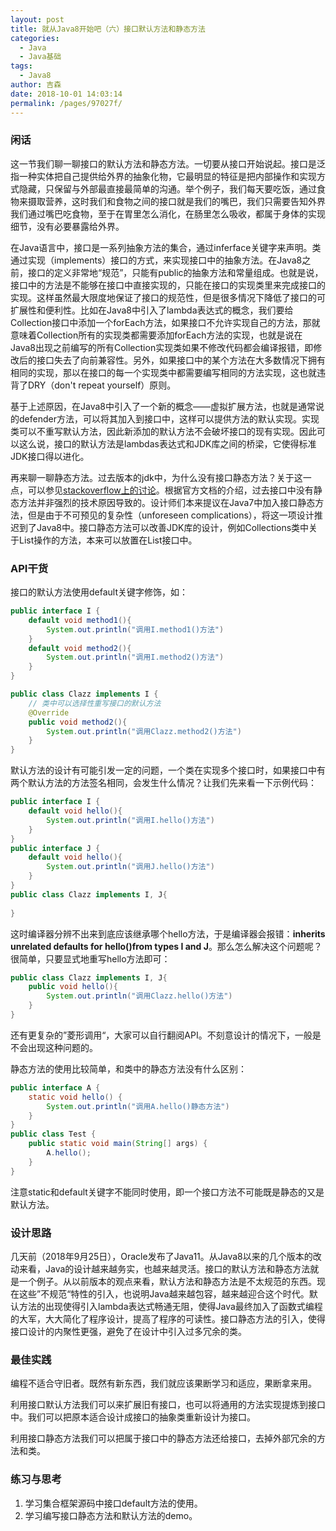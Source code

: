 ```yaml
---
layout: post
title: 就从Java8开始吧（六）接口默认方法和静态方法
categories: 
  - Java
  - Java基础
tags: 
  - Java8
author: 吉森
date: 2018-10-01 14:03:14
permalink: /pages/97027f/
---
```


### 闲话
这一节我们聊一聊接口的默认方法和静态方法。一切要从接口开始说起。接口是泛指一种实体把自己提供给外界的抽象化物，它最明显的特征是把内部操作和实现方式隐藏，只保留与外部最直接最简单的沟通。举个例子，我们每天要吃饭，通过食物来摄取营养，这时我们和食物之间的接口就是我们的嘴巴，我们只需要告知外界我们通过嘴巴吃食物，至于在胃里怎么消化，在肠里怎么吸收，都属于身体的实现细节，没有必要暴露给外界。

在Java语言中，接口是一系列抽象方法的集合，通过inferface关键字来声明。类通过实现（implements）接口的方式，来实现接口中的抽象方法。在Java8之前，接口的定义非常地“规范”，只能有public的抽象方法和常量组成。也就是说，接口中的方法是不能够在接口中直接实现的，只能在接口的实现类里来完成接口的实现。这样虽然最大限度地保证了接口的规范性，但是很多情况下降低了接口的可扩展性和便利性。比如在Java8中引入了lambda表达式的概念，我们要给Collection接口中添加一个forEach方法，如果接口不允许实现自己的方法，那就意味着Collection所有的实现类都需要添加forEach方法的实现，也就是说在Java8出现之前编写的所有Collection实现类如果不修改代码都会编译报错，即修改后的接口失去了向前兼容性。另外，如果接口中的某个方法在大多数情况下拥有相同的实现，那以在接口的每一个实现类中都需要编写相同的方法实现，这也就违背了DRY（don't repeat yourself）原则。

<!-- more -->

基于上述原因，在Java8中引入了一个新的概念——虚拟扩展方法，也就是通常说的defender方法，可以将其加入到接口中，这样可以提供方法的默认实现。实现类可以不重写默认方法，因此新添加的默认方法不会破坏接口的现有实现。因此可以这么说，接口的默认方法是lambdas表达式和JDK库之间的桥梁，它使得标准JDK接口得以进化。

再来聊一聊静态方法。过去版本的jdk中，为什么没有接口静态方法？关于这一点，可以参见[stackoverflow上的讨论](https://stackoverflow.com/questions/129267/why-no-static-methods-in-interfaces-but-static-fields-and-inner-classes-ok-pr/135722#135722)。根据官方文档的介绍，过去接口中没有静态方法并非强烈的技术原因导致的。设计师们本来提议在Java7中加入接口静态方法，但是由于不可预见的复杂性（unforeseen complications），将这一项设计推迟到了Java8中。接口静态方法可以改善JDK库的设计，例如Collections类中关于List操作的方法，本来可以放置在List接口中。

### API干货

接口的默认方法使用default关键字修饰，如：

```java
public interface I {
    default void method1(){
        System.out.println("调用I.method1()方法")
    }
    default void method2(){
        System.out.println("调用I.method2()方法")
    }
}

public class Clazz implements I {
    // 类中可以选择性重写接口的默认方法
    @Override
    public void method2(){
        System.out.println("调用Clazz.method2()方法")
    }
}
```

默认方法的设计有可能引发一定的问题，一个类在实现多个接口时，如果接口中有两个默认方法的方法签名相同，会发生什么情况？让我们先来看一下示例代码：

```java
public interface I {
    default void hello(){
        System.out.println("调用I.hello()方法")
    }   
}
public interface J {
    default void hello(){
        System.out.println("调用J.hello()方法")
    }   
}
public class Clazz implements I, J{
    
}
```

这时编译器分辨不出来到底应该继承哪个hello方法，于是编译器会报错：**inherits unrelated defaults for hello()from types I and J**。那么怎么解决这个问题呢？很简单，只要显式地重写hello方法即可：

```java
public class Clazz implements I, J{
    public void hello(){
        System.out.println("调用Clazz.hello()方法")
    }
}
```

还有更复杂的”菱形调用“，大家可以自行翻阅API。不刻意设计的情况下，一般是不会出现这种问题的。

静态方法的使用比较简单，和类中的静态方法没有什么区别：

```java
public interface A {  
    static void hello() {  
        System.out.println("调用A.hello()静态方法") 
    }  
}
public class Test {  
    public static void main(String[] args) {  
        A.hello();  
    }   
}
```

注意static和default关键字不能同时使用，即一个接口方法不可能既是静态的又是默认方法。

### 设计思路

几天前（2018年9月25日），Oracle发布了Java11。从Java8以来的几个版本的改动来看，Java的设计越来越务实，也越来越灵活。接口的默认方法和静态方法就是一个例子。从以前版本的观点来看，默认方法和静态方法是不太规范的东西。现在这些”不规范“特性的引入，也说明Java越来越包容，越来越迎合这个时代。默认方法的出现使得引入lambda表达式畅通无阻，使得Java最终加入了函数式编程的大军，大大简化了程序设计，提高了程序的可读性。接口静态方法的引入，使得接口设计的内聚性更强，避免了在设计中引入过多冗余的类。

### 最佳实践

编程不适合守旧者。既然有新东西，我们就应该果断学习和适应，果断拿来用。

利用接口默认方法我们可以来扩展旧有接口，也可以将通用的方法实现提炼到接口中。我们可以把原本适合设计成接口的抽象类重新设计为接口。

利用接口静态方法我们可以把属于接口中的静态方法还给接口，去掉外部冗余的方法和类。

### 练习与思考

1. 学习集合框架源码中接口default方法的使用。
2. 学习编写接口静态方法和默认方法的demo。
